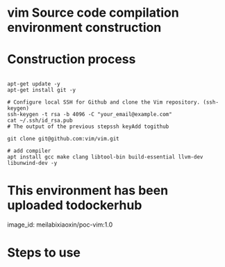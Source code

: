 # vim Source code compilation environment construction
# Construction process
```shell

apt-get update -y
apt-get install git -y

# Configure local SSH for Github and clone the Vim repository. (ssh-keygen)
ssh-keygen -t rsa -b 4096 -C "your_email@example.com"
cat ~/.ssh/id_rsa.pub
# The output of the previous stepssh keyAdd togithub

git clone git@github.com:vim/vim.git

# add compiler
apt install gcc make clang libtool-bin build-essential llvm-dev libunwind-dev -y

```
# This environment has been uploaded todockerhub
image_id: meilabixiaoxin/poc-vim:1.0
# Steps to use
